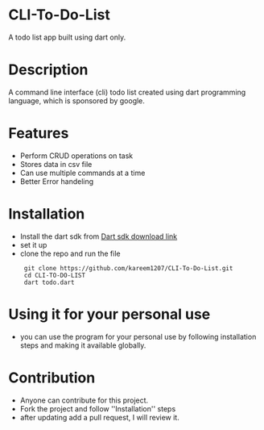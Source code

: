 # CLI-To-Do-List
A todo list app built using dart only.

# Description
A command line interface (cli) todo list created using dart programming language, which is sponsored by google.

# Features
- Perform CRUD operations on task
- Stores data in csv file
- Can use multiple commands at a time
- Better Error handeling

# Installation
- Install the dart sdk from [Dart sdk download link](https://dart.dev/get-dart)
- set it up
- clone the repo and run the file
  ```
   git clone https://github.com/kareem1207/CLI-To-Do-List.git
   cd CLI-TO-DO-LIST
   dart todo.dart
  ```

# Using it for your personal use
- you can use the program for your personal use by following installation steps and making it available globally.

# Contribution
- Anyone can contribute for this project.
- Fork the project and follow ''Installation'' steps
- after updating add a pull request, I will review it.

